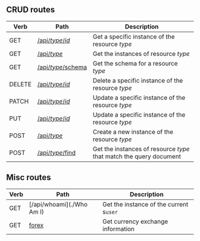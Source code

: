 ## CRUD routes

Verb | Path | Description
---- | ---- | -----------
GET | [/api/*type*/*id*](./Get-resource) | Get a specific instance of the resource *type*
GET | [/api/*type*](./Get-instances) | Get the instances of resource *type*
GET | [/api/*type*/schema](./Get-schema) | Get the schema for a resource *type*
DELETE | [/api/*type*/*id*](./Delete-resource) | Delete a specific instance of the resource *type*
PATCH | [/api/*type*/*id*](./Patch-resource) | Update a specific instance of the resource *type*
PUT | [/api/*type*/*id*](./Put-resource) | Update a specific instance of the resource *type*
POST | [/api/*type*](./Post-resource) | Create a new instance of the resource *type*
POST | [/api/*type*/find](./Find-instances) | Get the instances of resource *type* that match the query document

## Misc routes

Verb | Path | Description
---- | ---- | -----------
GET | [/api/whoami](./Who Am I) | Get the instance of the current s`user`
GET | [forex](./forex) | Get currency exchange information
